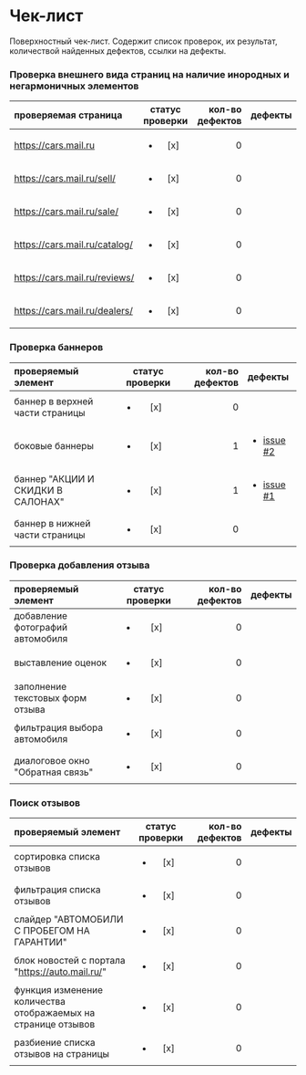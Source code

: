 # Чек-лист

Поверхностный чек-лист. Содержит список проверок, их результат, количествой найденных дефектов, ссылки на дефекты.

### Проверка внешнего вида страниц на наличие инородных и негармоничных элементов

| проверяемая страница          | статус проверки         | кол-во дефектов | дефекты |
| :---------------------------- | :---------------------: | --------------: | :------ |
| https://cars.mail.ru          | <ul><li> [x] </li></ul> |               0 |         |
| https://cars.mail.ru/sell/    | <ul><li> [x] </li></ul> |               0 |         |
| https://cars.mail.ru/sale/    | <ul><li> [x] </li></ul> |               0 |         |
| https://cars.mail.ru/catalog/ | <ul><li> [x] </li></ul> |               0 |         |
| https://cars.mail.ru/reviews/ | <ul><li> [x] </li></ul> |               0 |         |
| https://cars.mail.ru/dealers/ | <ul><li> [x] </li></ul> |               0 |         |

### Проверка баннеров

| проверяемый элемент               | статус проверки         | кол-во дефектов | дефекты |
| :-------------------------------- | :---------------------: | --------------: | :------ |
| баннер в верхней части страницы   | <ul><li> [x] </li></ul> |               0 |         |
| боковые баннеры                   | <ul><li> [x] </li></ul> |               1 | <ul><li> [issue #2](https://github.com/IgorxutUniversariumOrg/SoftwareTestingFundamentals/issues/2) </li></ul> |
| баннер "АКЦИИ И СКИДКИ В САЛОНАХ" | <ul><li> [x] </li></ul> |               1 | <ul><li> [issue #1](https://github.com/IgorxutUniversariumOrg/SoftwareTestingFundamentals/issues/1) </li></ul> |
| баннер в нижней части страницы    | <ul><li> [x] </li></ul> |               0 |         |

### Проверка добавления отзыва

| проверяемый элемент              | статус проверки         | кол-во дефектов | дефекты |
| :------------------------------- | :---------------------: | --------------: | :------ |
| добавление фотографий автомобиля | <ul><li> [x] </li></ul> |               0 |         |
| выставление оценок               | <ul><li> [x] </li></ul> |               0 |         |
| заполнение текстовых форм отзыва | <ul><li> [x] </li></ul> |               0 |         |
| фильтрация выбора автомобиля     | <ul><li> [x] </li></ul> |               0 |         |
| диалоговое окно "Обратная связь" | <ul><li> [x] </li></ul> |               0 |         |

### Поиск отзывов
| проверяемый элемент                                           | статус проверки         | кол-во дефектов | дефекты |
| :-----------------------------------                          | :---------------------: | --------------: | :------ |
| сортировка списка отзывов                                     | <ul><li> [x] </li></ul> |               0 |         |
| фильтрация списка отзывов                                     | <ul><li> [x] </li></ul> |               0 |         |
| слайдер "АВТОМОБИЛИ С ПРОБЕГОМ НА ГАРАНТИИ"                   | <ul><li> [x] </li></ul> |               0 |         |
| блок новостей с портала "https://auto.mail.ru/"               | <ul><li> [x] </li></ul> |               0 |         |
| функция изменение количества отображаемых на странице отзывов | <ul><li> [x] </li></ul> |               0 |         |
| разбиение списка отзывов на страницы                          | <ul><li> [x] </li></ul> |               0 |         |
